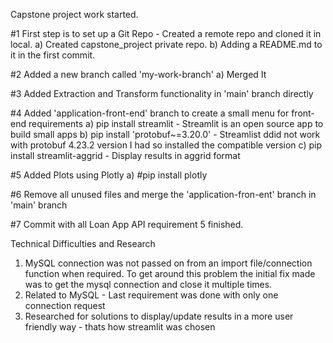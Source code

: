 Capstone project work started.

#1 First step is to set up a Git Repo - Created a remote repo and cloned it in local.
    a) Created capstone_project private repo.
    b) Adding a README.md to it in the first commit.

#2 Added a new branch called 'my-work-branch'
    a) Merged It

#3 Added Extraction and Transform functionality in 'main' branch directly

#4 Added 'application-front-end' branch to create a small menu for front-end requirements
    a) pip install streamlit - Streamlit is an open source app to build small apps
    b) pip install 'protobuf~=3.20.0' - Streamlist ddid not work with protobuf 4.23.2 version I had so installed the compatible version
    c) pip install streamlit-aggrid - Display results in aggrid format

#5 Added Plots using Plotly
    a) #pip install plotly

#6 Remove all unused files and merge the 'application-fron-ent' branch in 'main' branch

#7 Commit with all Loan App API requirement 5 finished.



Technical Difficulties and Research

1. MySQL connection was not passed on from an import file/connection function when required. To get around this problem the initial fix made was to get the mysql connection and close it multiple times.
2. Related to MySQL - Last requirement was done with only one connection request
3. Researched for solutions to display/update results in a more user friendly way - thats how streamlit was chosen